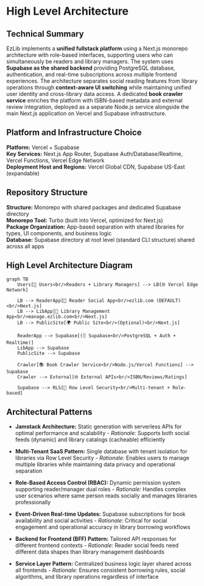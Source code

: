 # High Level Architecture

## Technical Summary

EzLib implements a **unified fullstack platform** using a Next.js monorepo architecture with role-based interfaces, supporting users who can simultaneously be readers and library managers. The system uses **Supabase as the shared backend** providing PostgreSQL database, authentication, and real-time subscriptions across multiple frontend experiences. The architecture separates social reading features from library operations through **context-aware UI switching** while maintaining unified user identity and cross-library data access. A dedicated **book crawler service** enriches the platform with ISBN-based metadata and external review integration, deployed as a separate Node.js service alongside the main Next.js application on Vercel and Supabase infrastructure.

## Platform and Infrastructure Choice

**Platform:** Vercel + Supabase  
**Key Services:** Next.js App Router, Supabase Auth/Database/Realtime, Vercel Functions, Vercel Edge Network  
**Deployment Host and Regions:** Vercel Global CDN, Supabase US-East (expandable)

## Repository Structure

**Structure:** Monorepo with shared packages and dedicated Supabase directory  
**Monorepo Tool:** Turbo (built into Vercel, optimized for Next.js)  
**Package Organization:** App-based separation with shared libraries for types, UI components, and business logic  
**Database:** Supabase directory at root level (standard CLI structure) shared across all apps

## High Level Architecture Diagram

```mermaid
graph TB
    Users[👥 Users<br/>Readers + Library Managers] --> LB[🌐 Vercel Edge Network]
    
    LB --> ReaderApp[📱 Reader Social App<br/>ezlib.com (DEFAULT)<br/>Next.js]
    LB --> LibApp[💼 Library Management App<br/>manage.ezlib.com<br/>Next.js] 
    LB --> PublicSite[🌍 Public Site<br/>(Optional)<br/>Next.js]
    
    ReaderApp --> Supabase[(🗄️ Supabase<br/>PostgreSQL + Auth + Realtime)]
    LibApp --> Supabase
    PublicSite --> Supabase
    
    Crawler[📚 Book Crawler Service<br/>Node.js/Vercel Functions] --> Supabase
    Crawler --> External[🌐 External APIs<br/>ISBN/Reviews/Ratings]
    
    Supabase --> RLS[🔐 Row Level Security<br/>Multi-tenant + Role-based]
```

## Architectural Patterns

- **Jamstack Architecture:** Static generation with serverless APIs for optimal performance and scalability - _Rationale:_ Supports both social feeds (dynamic) and library catalogs (cacheable) efficiently

- **Multi-Tenant SaaS Pattern:** Single database with tenant isolation for libraries via Row Level Security - _Rationale:_ Enables users to manage multiple libraries while maintaining data privacy and operational separation

- **Role-Based Access Control (RBAC):** Dynamic permission system supporting reader/manager dual roles - _Rationale:_ Handles complex user scenarios where same person reads socially and manages libraries professionally

- **Event-Driven Real-time Updates:** Supabase subscriptions for book availability and social activities - _Rationale:_ Critical for social engagement and operational accuracy in library borrowing workflows

- **Backend for Frontend (BFF) Pattern:** Tailored API responses for different frontend contexts - _Rationale:_ Reader social feeds need different data shapes than library management dashboards

- **Service Layer Pattern:** Centralized business logic layer shared across all frontends - _Rationale:_ Ensures consistent borrowing rules, social algorithms, and library operations regardless of interface
